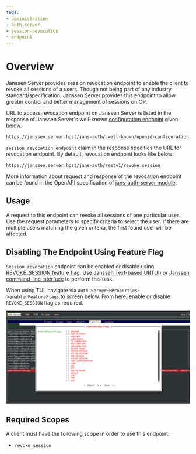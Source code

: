 ```yaml
---
tags:
- administration
- auth-server
- session-revocation
- endpoint
---
```


# Overview

Janssen Server provides session revocation endpoint to enable the client to revoke all sessions of a users.
Though not being part of any industry standard/specification, Janssen Server provides this endpoint to allow greater 
control and better management of sessions on OP.

URL to access revocation endpoint on Janssen Server is listed in the response of Janssen Server's well-known
[configuration endpoint](./configuration.md) given below.

```text
https://janssen.server.host/jans-auth/.well-known/openid-configuration
```

`session_revocation_endpoint` claim in the response specifies the URL for revocation endpoint. By default, revocation endpoint
looks like below:

```
https://janssen.server.host/jans-auth/restv1/revoke_session
```

More information about request and response of the revocation endpoint can be found in
the OpenAPI specification of [jans-auth-server module](https://gluu.org/swagger-ui/?url=https://raw.githubusercontent.com/JanssenProject/jans/replace-janssen-version/jans-auth-server/docs/swagger.yaml#/Session_Management/revoke-session).

## Usage

A request to this endpoint can revoke all sessions of one particular user. Use the request parameters to specify 
criteria to select the user. If there are multiple users matching the given criteria, the first found user will be affected.

## Disabling The Endpoint Using Feature Flag

`Session revocation` endpoint can be enabled or disable using [REVOKE_SESSION feature flag](../../reference/json/feature-flags/janssenauthserver-feature-flags.md#revokesession).
Use [Janssen Text-based UI(TUI)](../../config-guide/tui.md) or [Janssen command-line interface](../../config-guide/jans-cli/README.md) to perform this task.

When using TUI, navigate via `Auth Server`->`Properties`->`enabledFeatureFlags` to screen below. From here, enable or
disable `REVOKE_SESSION` flag as required.

![](../../../assets/image-tui-enable-components.png)

## Required Scopes

A client must have the following scope in order to use this endpoint:

- `revoke_session`

